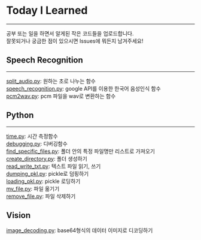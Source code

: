 # Today I Learned
---
공부 또는 일을 하면서 알게된 작은 코드들을 업로드합니다.<br>
잘못되거나 궁금한 점이 있으시면 Issues에 뭐든지 남겨주세요!

## Speech Recognition
---
[split_audio.py](https://github.com/rimiiii/TIL/blob/main/Speech-Recognition/Split_audio.py): 원하는 초로 나누는 함수<br>
[speech_recognition.py](https://github.com/rimiiii/TIL/blob/main/Speech-Recognition/speech_recognition.py): google API를 이용한 한국어 음성인식 함수<br>
[pcm2wav.py](https://github.com/rimiiii/TIL/blob/main/Speech-Recognition/pcm2wav.py): pcm 파일을 wav로 변환하는 함수

## Python
---
[time.py](https://github.com/rimiiii/TIL/blob/main/Python/time.py): 시간 측정함수<br>
[debugging.py](https://github.com/rimiiii/TIL/blob/main/Python/pdb.py): 디버깅함수<br>
[find_specific_files.py](https://github.com/rimiiii/TIL/blob/main/Python/find_specific_files.py): 폴더 안의 특정 파일명만 리스트로 가져오기<br>
[create_directory.py](https://github.com/rimiiii/TIL/blob/main/Python/create_directory.py): 폴더 생성하기<br>
[read_write_txt.py](https://github.com/rimiiii/TIL/blob/main/Python/read_write_txt.py): 텍스트 파일 읽기, 쓰기<br>
[dumping_pkl.py](https://github.com/rimiiii/TIL/blob/main/Python/dumping_pkl.py): pickle로 덤핑하기<br>
[loading_pkl.py](https://github.com/rimiiii/TIL/blob/main/Python/loading_pkl.py): pickle 로딩하기<br>
[mv_file.py](https://github.com/rimiiii/TIL/blob/main/Python/mv_file.py): 파일 옮기기<br>
[remove_file.py](https://github.com/rimiiii/TIL/blob/main/Python/remove_file.py): 파일 삭제하기<br>

## Vision
[image_decoding.py](https://github.com/rimiiii/TIL/blob/main/Python/image_decoding.py): base64형식의 데이터 이미지로 디코딩하기<br>
